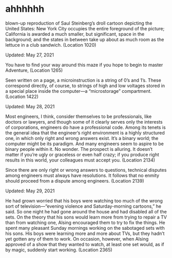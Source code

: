 # ahhhhhh

blown-up reproduction of Saul Steinberg’s droll cartoon depicting the United States: New York City occupies the entire foreground of the picture; California is awarded a much smaller, but significant, space in the background; and the states in between take up about as much room as the lettuce in a club sandwich. (Location 1020)

Updated: May 27, 2021

You have to find your way around this maze if you hope to begin to master Adventure, (Location 1265)

Seen written on a page, a microinstruction is a string of 0’s and 1’s. These correspond directly, of course, to strings of high and low voltages stored in a special place inside the computer—a “microstorage” compartment. (Location 1422)

Updated: May 28, 2021

Most engineers, I think, consider themselves to be professionals, like doctors or lawyers, and though some of it clearly serves only the interests of corporations, engineers do have a professional code. Among its tenets is the general idea that the engineer’s right environment is a highly structured one, in which only right and wrong answers exist. It’s a binary world; the computer might be its paradigm. And many engineers seem to aspire to be binary people within it. No wonder. The prospect is alluring. It doesn’t matter if you’re ugly or graceless or even half crazy; if you produce right results in this world, your colleagues must accept you. (Location 2134)

Since there are only right or wrong answers to questions, technical disputes among engineers must always have resolutions. It follows that no enmity should proceed from a dispute among engineers. (Location 2139)

Updated: May 29, 2021

He had grown worried that his boys were watching too much of the wrong sort of television—“evening violence and Saturday-morning cartoons,” he said. So one night he had gone around the house and had disabled all of the sets. On the theory that his sons would learn more from trying to repair a TV than from watching one, Alsing encouraged them to try to fix the things. He spent many pleasant Sunday mornings working on the sabotaged sets with his sons. His boys were learning more and more about TVs, but they hadn’t yet gotten any of them to work. On occasion, however, when Alsing approved of a show that they wanted to watch, at least one set would, as if by magic, suddenly start working. (Location 2365)
